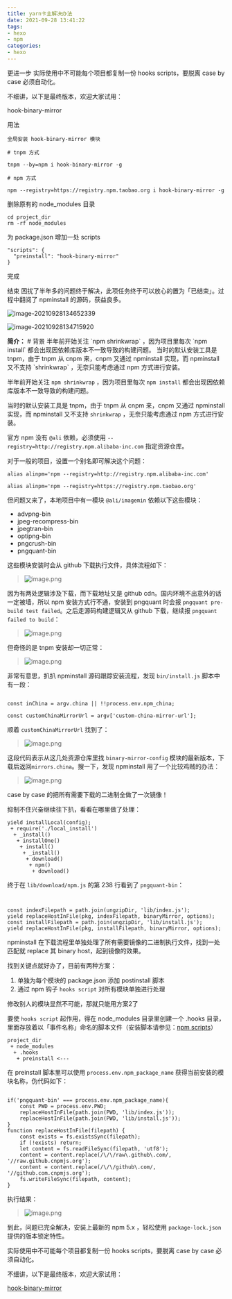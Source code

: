 ```yaml
---
title: yarn卡主解决办法
date: 2021-09-28 13:41:22
tags:
- hexo
- npm
categories: 
- hexo
---
```

更进一步
实际使用中不可能每个项目都复制一份 hooks scripts，要脱离 case by case 必须自动化。

不细讲，以下是最终版本，欢迎大家试用：

hook-binary-mirror

用法

```
全局安装 hook-binary-mirror 模块

# tnpm 方式

tnpm --by=npm i hook-binary-mirror -g

# npm 方式

npm --registry=https://registry.npm.taobao.org i hook-binary-mirror -g
```

删除原有的 node_modules 目录
```
cd project_dir
rm -rf node_modules
```

为 package.json 增加一处 scripts

```
"scripts": {
  "preinstall": "hook-binary-mirror"
}
```

完成

结束
困扰了半年多的问题终于解决，此项任务终于可以放心的置为「已结束」。过程中翻阅了 npminstall 的源码，获益良多。

![image-20210928134652339](https://gitee.com/hxf88/imgrepo/raw/master/img/image-20210928134652339.png)

![image-20210928134715920](https://gitee.com/hxf88/imgrepo/raw/master/img/image-20210928134715920.png)

**简介：** \# 背景 半年前开始关注 \`npm shrinkwrap\` ，因为项目里每次 \`npm install\` 都会出现因依赖库版本不一致导致的构建问题。 当时的默认安装工具是 tnpm，由于 tnpm 从 cnpm 来，cnpm 又通过 npminstall 实现，而 npminstall 又不支持 \`shrinkwrap\` ，无奈只能考虑通过 npm 方式进行安装。

半年前开始关注 `npm shrinkwrap` ，因为项目里每次 `npm install` 都会出现因依赖库版本不一致导致的构建问题。

当时的默认安装工具是 tnpm，由于 tnpm 从 cnpm 来，cnpm 又通过 npminstall 实现，而 npminstall 又不支持 `shrinkwrap` ，无奈只能考虑通过 npm 方式进行安装。

官方 npm 没有 `@ali` 依赖，必须使用 `--registry=http://registry.npm.alibaba-inc.com` 指定资源仓库。

对于一般的项目，设置一个别名即可解决这个问题：

```
alias alinpm='npm --registry=http://registry.npm.alibaba-inc.com'

alias alinpm='npm --registry=https://registry.npm.taobao.org'
```

但问题又来了，本地项目中有一模块 `@ali/imagemin` 依赖以下这些模块：

-   advpng-bin
-   jpeg-recompress-bin
-   jpegtran-bin
-   optipng-bin
-   pngcrush-bin
-   pngquant-bin

这些模块安装时会从 github 下载执行文件，具体流程如下：

> ![image.png](https://gitee.com/hxf88/imgrepo/raw/master/img/1442ad90c72f5ce693277607fc449e81.png "image.png")

因为有两处逻辑涉及下载，而下载地址又是 github cdn。国内环境不出意外的话一定被墙，所以 npm 安装方式行不通，安装到 pngquant 时会报 `pngquant pre-build test failed`。之后走源码构建逻辑又从 github 下载，继续报 `pngquant failed to build`：

> ![image.png](http://ata2-img.cn-hangzhou.img-pub.aliyun-inc.com/ed796b796d448ae67b228778b9422a25.png "image.png")

但奇怪的是 tnpm 安装却一切正常：

> ![image.png](https://gitee.com/hxf88/imgrepo/raw/master/img/821485c7291d941c457e001d4cfe86fc.png "image.png")

非常有意思，扒扒 npminstall 源码跟踪安装流程，发现 `bin/install.js` 脚本中有一段：

```

const inChina = argv.china || !!process.env.npm_china;

const customChinaMirrorUrl = argv['custom-china-mirror-url'];
```

顺着 `customChinaMirrorUrl` 找到了：

> ![image.png](https://gitee.com/hxf88/imgrepo/raw/master/img/724ef99994e9b926e6658023de82baf6.png "image.png")

这段代码表示从这几处资源仓库里找 `binary-mirror-config` 模块的最新版本，下载后返回`mirrors.china`。搜一下，发现 npminstall 用了一个比较鸡贼的办法：

> ![image.png](http://ata2-img.cn-hangzhou.img-pub.aliyun-inc.com/c813d05b2244ded7598a8e805e99123f.png "image.png")

case by case 的把所有需要下载的二进制全做了一次镜像！

抑制不住兴奋继续往下扒，看看在哪里做了处理：

```
yield installLocal(config);
 + require('./local_install')
  + _install()
   + installOne()
    + install()
     + _install()
      + download()
       + npm()
        + download()
```

终于在 `lib/download/npm.js` 的第 238 行看到了 `pngquant-bin`：

```


const indexFilepath = path.join(ungzipDir, 'lib/index.js');
yield replaceHostInFile(pkg, indexFilepath, binaryMirror, options);
const installFilepath = path.join(ungzipDir, 'lib/install.js');
yield replaceHostInFile(pkg, installFilepath, binaryMirror, options);
```

npminstall 在下载流程里单独处理了所有需要镜像的二进制执行文件，找到一处匹配就 replace 其 binary host，起到镜像的效果。

找到关键点就好办了，目前有两种方案：

1.  单独为每个模块的 package.json 添加 postinstall 脚本
2.  通过 npm 钩子 `hooks script` 对所有模块单独进行处理

修改别人的模块显然不可能，那就只能用方案2了

要使 `hooks script` 起作用，得在 node\_modules 目录里创建一个 .hooks 目录，里面存放着以「事件名称」命名的脚本文件（安装脚本请参见：[npm scripts](https://docs.npmjs.com/misc/scripts)）

```
project_dir
 + node_modules
  + .hooks
   + preinstall <---
```

在 preinstall 脚本里可以使用 `process.env.npm_package_name` 获得当前安装的模块名称，伪代码如下：

```

if('pngquant-bin' === process.env.npm_package_name){
    const PWD = process.env.PWD;
    replaceHostInFile(path.join(PWD, 'lib/index.js'));
    replaceHostInFile(path.join(PWD, 'lib/install.js'));
}
function replaceHostInFile(filepath) {
    const exists = fs.existsSync(filepath);
    if (!exists) return;
    let content = fs.readFileSync(filepath, 'utf8');
    content = content.replace(/\/\/raw\.github\.com/, '//raw.github.cnpmjs.org');
    content = content.replace(/\/\/github\.com/, '//github.com.cnpmjs.org');
    fs.writeFileSync(filepath, content);
}
```

执行结果：

> ![image.png](https://gitee.com/hxf88/imgrepo/raw/master/img/61e31dd5f4b860c24a50c5f30d7a4717.png "image.png")

到此，问题已完全解决，安装上最新的 npm 5.x ，轻松使用 `package-lock.json` 提供的版本锁定特性。

实际使用中不可能每个项目都复制一份 hooks scripts，要脱离 case by case 必须自动化。

不细讲，以下是最终版本，欢迎大家试用：

[hook-binary-mirror](https://www.npmjs.com/package/hook-binary-mirror)

